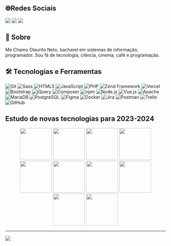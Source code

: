 <h2>🌐Redes Sociais</h2>
<div>
<a href="https://www.youtube.com/@ndigitalmkt/playlists" target="_blank"><img src="https://img.shields.io/badge/YouTube-FF0000?style=for-the-badge&logo=youtube&logoColor=white" target="_blank"></a>
<!--<a href="https://www.instagram.com/olauritonetto/" target="_blank"><img src="https://img.shields.io/badge/-Instagram-%23E4405F?style=for-the-badge&logo=instagram&logoColor=white" target="_blank"></a> -->
<a href = "mailto:linkinneto.bsi@gmail.com"><img src="https://img.shields.io/badge/Gmail-D14836?style=for-the-badge&logo=gmail&logoColor=white" target="_blank"></a>
<a href="https://www.linkedin.com/in/olauritoneto/" target="_blank"><img src="https://img.shields.io/badge/-LinkedIn-%230077B5?style=for-the-badge&logo=linkedin&logoColor=white" target="_blank"></a>   
</div>


## 💫 Sobre

Me Chamo Olaurito Neto, bacharel em sistemas de informação, programador. Sou fã de tecnologia, ciência, cinema, café e programação.


## 🛠  Tecnologias e Ferramentas

![Git](https://img.shields.io/static/v1?style=for-the-badge&message=Git&color=F05032&logo=Git&logoColor=FFFFFF&label=)
![Sass](https://img.shields.io/static/v1?style=for-the-badge&message=Sass&color=CC6699&logo=Sass&logoColor=FFFFFF&label=)
![HTML5](https://img.shields.io/static/v1?style=for-the-badge&message=HTML5&color=E34F26&logo=HTML5&logoColor=FFFFFF&label=)
![JavaScript](https://img.shields.io/static/v1?style=for-the-badge&message=JavaScript&color=222222&logo=JavaScript&logoColor=F7DF1E&label=)
![PHP](https://img.shields.io/static/v1?style=for-the-badge&message=PHP&color=777BB4&logo=PHP&logoColor=FFFFFF&label=)
![Zend Framework](https://img.shields.io/static/v1?style=for-the-badge&message=Zend+Framework&color=68B604&logo=Zend+Framework&logoColor=FFFFFF&label=)
![Vercel](https://img.shields.io/static/v1?style=for-the-badge&message=Vercel&color=000000&logo=Vercel&logoColor=FFFFFF&label=)
![Bootstrap](https://img.shields.io/static/v1?style=for-the-badge&message=Bootstrap&color=7952B3&logo=Bootstrap&logoColor=FFFFFF&label=)
![jQuery](https://img.shields.io/static/v1?style=for-the-badge&message=jQuery&color=0769AD&logo=jQuery&logoColor=FFFFFF&label=)
![Composer](https://img.shields.io/static/v1?style=for-the-badge&message=Composer&color=885630&logo=Composer&logoColor=FFFFFF&label=)
![npm](https://img.shields.io/static/v1?style=for-the-badge&message=npm&color=CB3837&logo=npm&logoColor=FFFFFF&label=)
![Node.js](https://img.shields.io/static/v1?style=for-the-badge&message=Node.js&color=339933&logo=Node.js&logoColor=FFFFFF&label=)
![Vue.js](https://img.shields.io/static/v1?style=for-the-badge&message=Vue.js&color=222222&logo=Vue.js&logoColor=4FC08D&label=)
![Apache](https://img.shields.io/static/v1?style=for-the-badge&message=Apache&color=D22128&logo=Apache&logoColor=FFFFFF&label=)
![MariaDB](https://img.shields.io/static/v1?style=for-the-badge&message=MariaDB&color=003545&logo=MariaDB&logoColor=FFFFFF&label=)
![PostgreSQL](https://img.shields.io/static/v1?style=for-the-badge&message=PostgreSQL&color=4169E1&logo=PostgreSQL&logoColor=FFFFFF&label=)
![Figma](https://img.shields.io/static/v1?style=for-the-badge&message=Figma&color=F24E1E&logo=Figma&logoColor=FFFFFF&label=)
![Docker](https://img.shields.io/static/v1?style=for-the-badge&message=Docker&color=2496ED&logo=Docker&logoColor=FFFFFF&label=)
![Jira](https://img.shields.io/static/v1?style=for-the-badge&message=Jira&color=0052CC&logo=Jira&logoColor=FFFFFF&label=)
![Postman](https://img.shields.io/static/v1?style=for-the-badge&message=Postman&color=FF6C37&logo=Postman&logoColor=FFFFFF&label=)
![Trello](https://img.shields.io/static/v1?style=for-the-badge&message=Trello&color=0052CC&logo=Trello&logoColor=FFFFFF&label=)
![GitHub](https://img.shields.io/static/v1?style=for-the-badge&message=GitHub&color=181717&logo=GitHub&logoColor=FFFFFF&label=)

## Estudo de novas tecnologias para 2023-2024

<div align="center">
<img src="https://cdn.jsdelivr.net/gh/devicons/devicon/icons/docker/docker-original-wordmark.svg" width="100" height="100" /> <img src="https://cdn.jsdelivr.net/gh/devicons/devicon/icons/nodejs/nodejs-original-wordmark.svg" width="100" height="100" /> <img src="https://cdn.jsdelivr.net/gh/devicons/devicon/icons/gitlab/gitlab-original-wordmark.svg" width="100" height="100" /> <img src="https://cdn.jsdelivr.net/gh/devicons/devicon/icons/typescript/typescript-original.svg" width="100" height="100" /> <img src="https://cdn.jsdelivr.net/gh/devicons/devicon/icons/angularjs/angularjs-original.svg" width="100" height="100" /> <img src="https://cdn.jsdelivr.net/gh/devicons/devicon/icons/python/python-original-wordmark.svg" width="100" height="100" /> <img src="https://cdn.jsdelivr.net/gh/devicons/devicon/icons/vuejs/vuejs-original-wordmark.svg" width="100" height="100" /> <img src="https://cdn.jsdelivr.net/gh/devicons/devicon/icons/react/react-original-wordmark.svg" width="100" height="100" /><img src="https://cdn.jsdelivr.net/gh/devicons/devicon/icons/nextjs/nextjs-original-wordmark.svg" width="100" height="100" /> <img src="https://cdn.jsdelivr.net/gh/devicons/devicon/icons/mongodb/mongodb-original-wordmark.svg" width="100" height="100" />


</div>

---
[![](https://visitcount.itsvg.in/api?id=olaurito&label=Profile%20Views&color=1&icon=6&pretty=true)](https://visitcount.itsvg.in)
